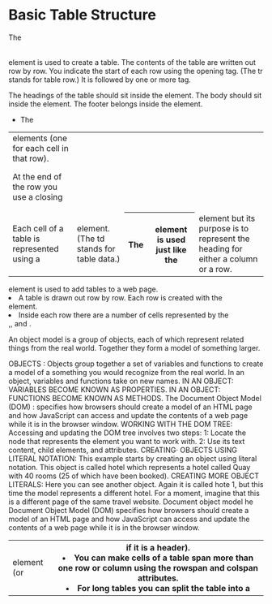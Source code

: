 # Basic Table Structure
<table>
The <table> element is used
to create a table. The contents
of the table are written out row
by row.

<tr>
You indicate the start of each
row using the opening <tr> tag.
(The tr stands for table row.)
It is followed by one or more
<td> elements (one for each cell
in that row).


At the end of the row you use a
closing </tr> tag.


<td>
Each cell of a table is
represented using a <td>
element. (The td stands for
table data.)


<th>
The <th> element is used just
like the <td> element but its
purpose is to represent the
heading for either a column or
a row.
<thead>
The headings of the table should
sit inside the <thead> element.
<tbody>
The body should sit inside the
<tbody> element.
<tfoot>
The footer belongs inside the
<tfoot> element.

- The <table> element is used to add tables to a web
page.
- A table is drawn out row by row. Each row is created
with the <tr> element.
- Inside each row there are a number of cells
represented by the <td> element (or <th> if it is a
header).
- You can make cells of a table span more than one row
or column using the rowspan and colspan attributes.
- For long tables you can split the table into a <thead>,
<tbody>, and <tfoot>.


An object model is a group of objects, each of
which represent related things from the real world.
Together they form a model of something larger.


OBJECTS :
Objects group together a set of variables and functions to create a model of a something you would recognize from the real world. In an object, variables and functions take on new names.
IN AN OBJECT: VARIABLES BECOME KNOWN AS PROPERTIES.
IN AN OBJECT: FUNCTIONS BECOME KNOWN AS METHODS.
The Document Object Model (DOM) :
specifies how browsers should create a model of an HTML page and how JavaScript can access and update the contents of a web page while it is in the browser window.
WORKING WITH THE DOM TREE:
Accessing and updating the DOM tree involves two steps:
1: Locate the node that represents the element you want to work with.
2: Use its text content, child elements, and attributes.
CREATING· OBJECTS USING LITERAL NOTATION:
This example starts by creating an object using literal notation. This object is called hotel which represents a hotel called Quay with 40 rooms (25 of which have been booked).
CREATING MORE OBJECT LITERALS:
Here you can see another object. Again it is called hote 1, but this time the model represents a different hotel. For a moment, imagine that this is a different page of the same travel website.
Document object model
he Document Object Model (DOM) specifies how browsers should create a model of an HTML page and how JavaScript can access and update the contents of a web page while it is in the browser window.